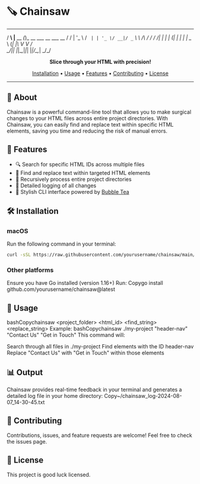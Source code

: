 
# 🪚 Chainsaw


   ___ _           _                           
  / __\ |__   __ _(_)_ __  ___  __ ___      __ 
 / /  | '_ \ / _` | | '_ \/ __|/ _` \ \ /\ / / 
/ /___| | | | (_| | | | | \__ \ (_| |\ V  V /  
\____/|_| |_|\__,_|_|_| |_|___/\__,_| \_/\_/   


<p align="center">
  <strong>Slice through your HTML with precision!</strong>
</p>


<p align="center">
  <a href="#installation">Installation</a> •
  <a href="#usage">Usage</a> •
  <a href="#features">Features</a> •
  <a href="#contributing">Contributing</a> •
  <a href="#license">License</a>
</p>

---

## 🌟 About

Chainsaw is a powerful command-line tool that allows you to make surgical changes to your HTML files across entire project directories. With Chainsaw, you can easily find and replace text within specific HTML elements, saving you time and reducing the risk of manual errors.

## 🚀 Features

- 🔍 Search for specific HTML IDs across multiple files
- 🔄 Find and replace text within targeted HTML elements
- 📁 Recursively process entire project directories
- 📝 Detailed logging of all changes
- 💅 Stylish CLI interface powered by [Bubble Tea](https://github.com/charmbracelet/bubbletea)

## 🛠 Installation

### macOS

Run the following command in your terminal:

```bash
curl -sSL https://raw.githubusercontent.com/yourusername/chainsaw/main/install_chainsaw.sh | bash
```
### Other platforms

Ensure you have Go installed (version 1.16+)
Run:
Copygo install github.com/yourusername/chainsaw@latest


## 🔧 Usage
bashCopychainsaw <project_folder> <html_id> <find_string> <replace_string>
Example:
bashCopychainsaw ./my-project "header-nav" "Contact Us" "Get in Touch"
This command will:

Search through all files in ./my-project
Find elements with the ID header-nav
Replace "Contact Us" with "Get in Touch" within those elements

## 📊 Output
Chainsaw provides real-time feedback in your terminal and generates a detailed log file in your home directory:
Copy~/chainsaw_log-2024-08-07_14-30-45.txt

## 🤝 Contributing
Contributions, issues, and feature requests are welcome! Feel free to check the issues page.

## 📜 License
This project is good luck licensed.

